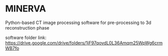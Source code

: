 # MINERVA
Python-based CT image processing software for pre-processing to 3d reconstruction phase

software folder link:
https://drive.google.com/drive/folders/1jF97qovdL0L36Amqm25WpWg6crmWB7fo

